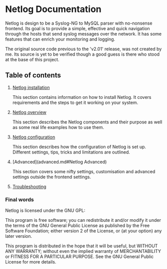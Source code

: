 # Netlog Documentation

Netlog is design to be a Syslog-NG to MySQL parser with no-nonsense frontend.
Its goal is to provide a simple, effective and quick navigation through the
hosts that send syslog messages over the network. It has some features that 
can enrich your monitoring and logging.

The original source code previous to the 'v2.01' release, was not created by
me. Its source is yet to be verified though a good guess is there who stood
at the base of this project.

## Table of contents

1. [Netlog installation](installation.md#netlog-installation)

   This section contains information on how to install Netlog. It covers
   requirements and the steps to get it working on your system.

2. [Netlog overview](overview.md#netlog-overview)

   This section describes the Netlog components and their purpose as well
   as some real life examples how to use them.

3. [Netlog configuration](configuration.md#netlog-configuration)

   This section describes how the configuration of Netlog is set up. Different
   settings, tips, tricks and limitations are outlined.

4. [Advanced](advanced.md#Netlog Advanced)

   This section covers some nifty settings, customisation and advanced
   settings outside the frontend settings.

6. [Troubleshooting](troubleshoot.md#troubleshooting)


### Final words

Netlog is licensed under the GNU GPL:

This program is free software; you can redistribute it and/or modify it
under the terms of the GNU General Public License as published by the Free 
Software Foundation; either version 2 of the License, or (at your option) 
any later version.

This program is distributed in the hope that it will be useful, but WITHOUT 
ANY WARRANTY; without even the implied warranty of MERCHANTABILITY or 
FITNESS FOR A PARTICULAR PURPOSE. See the GNU General Public License for 
more details.
